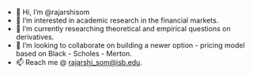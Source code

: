 - 👋 Hi, I’m @rajarshisom
- 👀 I’m interested in academic research in the financial markets.
- 🌱 I’m currently researching theoretical and empirical questions on derivatives.
- 💞️ I’m looking to collaborate on building a newer option - pricing model based on Black - Scholes - Merton.
- 📫 Reach me @ rajarshi_som@isb.edu.

<!---
rajarshisom/rajarshisom is a ✨ special ✨ repository because its `README.md` (this file) appears on your GitHub profile.
You can click the Preview link to take a look at your changes.
--->
